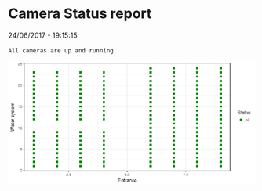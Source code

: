 Camera Status report
================
24/06/2017 - 19:15:15

    All cameras are up and running

![](camreport_files/figure-markdown_github/unnamed-chunk-2-1.png)
